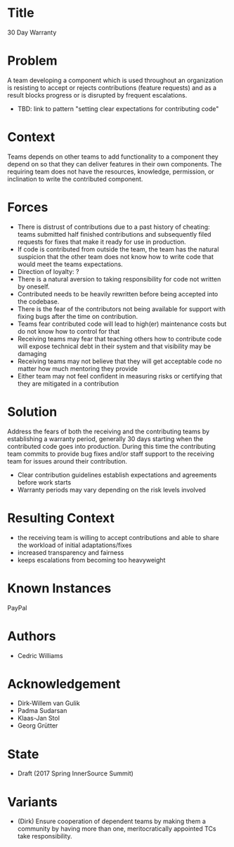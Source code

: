 # Title

30 Day Warranty

# Problem

A team developing a component which is used throughout an organization is
resisting to accept or rejects contributions (feature requests) and as a result
blocks progress or is disrupted by frequent escalations.

- TBD: link to pattern "setting clear expectations for contributing code"

# Context

Teams depends on other teams to add functionality to a component
they depend on so that they can deliver features in their own components. The
requiring team does not have the resources, knowledge, permission, or inclination 
to write the contributed component.

# Forces

- There is distrust of contributions due to a past history of cheating: teams
  submitted half finished contributions and subsequently filed requests for 
  fixes that make it ready for use in production.
- If code is contributed from outside the team, the team has the natural 
  suspicion that the other team does not know how to write code that would
  meet the teams expectations.
- Direction of loyalty: ?
- There is a natural aversion to taking responsibility for code not written
  by oneself.
- Contributed needs to be heavily rewritten before being accepted into the
  codebase.
- There is the fear of the contributors not being available for support with
  fixing bugs after the time on contribution.
- Teams fear contributed code will lead to high(er) maintenance costs but do 
  not know how to control for that
- Receiving teams may fear that teaching others how to contribute code will 
  expose technical debt in their system and that visibility may be damaging
- Receiving teams may not believe that they will get acceptable code no 
  matter how much mentoring they provide
- Either team may not feel confident in measuring risks or certifying that 
  they are mitigated in a contribution

# Solution

Address the fears of both the receiving and the contributing teams by 
establishing a warranty period, generally 30 days starting when the contributed code
goes into production. During this time the contributing team commits to provide
bug fixes and/or staff support to the receiving team for issues around their contribution.

- Clear contribution guidelines establish expectations and agreements before
   work starts
- Warranty periods may vary depending on the risk levels involved

# Resulting Context

- the receiving team is willing to accept contributions and able to share the
  workload of initial adaptations/fixes
- increased transparency and fairness
- keeps escalations from becoming too heavyweight

# Known Instances

PayPal

# Authors

- Cedric Williams

# Acknowledgement

- Dirk-Willem van Gulik
- Padma Sudarsan
- Klaas-Jan Stol
- Georg Grütter

# State

- Draft (2017 Spring InnerSource Summit)

# Variants

- (Dirk) Ensure cooperation of dependent teams by making them a community by having
  more than one, meritocratically appointed TCs take responsibility.
